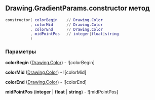 ## Drawing.GradientParams.constructor метод


```lua
constructor( colorBegin    // Drawing.Color
           , colorMid      // Drawing.Color
           , colorEnd      // Drawing.Color
           , midPointPos   // integer|float|string
           )
```


### Параметры

**colorBegin** ([Drawing.Color](../../Drawing/Color.md)) - ![colorBegin]

**colorMid** ([Drawing.Color](../../Drawing/Color.md)) - ![colorMid]

**colorEnd** ([Drawing.Color](../../Drawing/Color.md)) - ![colorEnd]

**midPointPos** (**integer** | **float** | **string**) - ![midPointPos]

